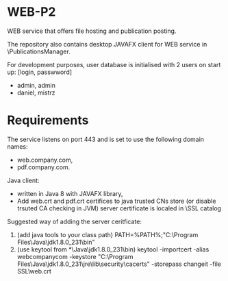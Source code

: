# WEB-P2

WEB service that offers file hosting and publication posting.

The repository also contains desktop JAVAFX client for WEB service in \PublicationsManager.

For development purposes, user database is initialised with 2 users on start up:
[login, passwword]
- admin, admin
- daniel, mistrz

# Requirements

The service listens on port 443 and is set to use the following domain names:
- web.company.com,
- pdf.company.com.

Java client:
- written in Java 8 with JAVAFX library,
- Add web.crt and pdf.crt certifices to java trusted CNs store (or disable trsuted CA checking in JVM)
  server certificate is localed in \SSL catalog 
	
Suggested way of adding the server ceritficate:
1. (add java tools to your class path)
PATH=%PATH%;"C:\Program Files\Java\jdk1.8.0_231\bin"
2. (use keytool from *\Java\jdk1.8.0_231\bin) 
keytool -importcert -alias webcompanycom -keystore "C:\Program Files\Java\jdk1.8.0_231\jre\lib\security\cacerts" -storepass changeit -file SSL\web.crt

